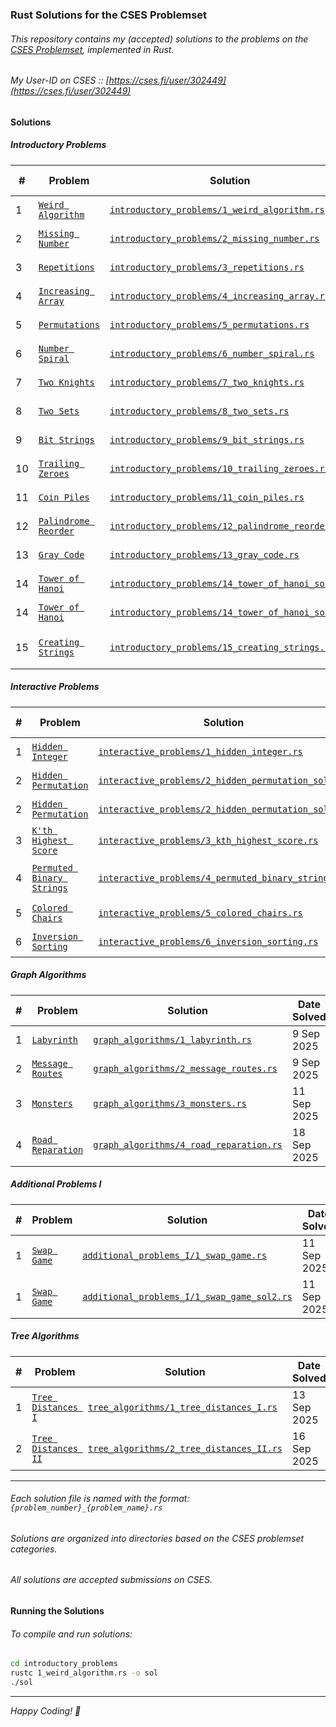 ### Rust Solutions for the CSES Problemset

###### This repository contains my (accepted) solutions to the problems on the [CSES Problemset](https://cses.fi/problemset/list), implemented in Rust.
###### My User-ID on CSES :: [https://cses.fi/user/302449](https://cses.fi/user/302449)

#### Solutions

##### Introductory Problems

| # | Problem | Solution | Date Solved | Hint/Solution |
|---|---|---|---|---|
| 1 | [`Weird Algorithm`](https://cses.fi/problemset/task/1068) | [`introductory_problems/1_weird_algorithm.rs`](./introductory_problems/1_weird_algorithm.rs) | 24 Jun 2025 | [`Hint/Explaination`](./introductory_problems/1_weird_algorithm_explanation.md) |
| 2 | [`Missing Number`](https://cses.fi/problemset/task/1083) | [`introductory_problems/2_missing_number.rs`](./introductory_problems/2_missing_number.rs) | 24 Jun 2025 | [`Hint/Explaination`](./introductory_problems/2_missing_number_explanation.md) |
| 3 | [`Repetitions`](https://cses.fi/problemset/task/1069) | [`introductory_problems/3_repetitions.rs`](./introductory_problems/3_repetitions.rs) | 24 Jun 2025 | [`Hint/Explaination`](./introductory_problems/3_repetitions_explanation.md) |
| 4 | [`Increasing Array`](https://cses.fi/problemset/task/1094) | [`introductory_problems/4_increasing_array.rs`](./introductory_problems/4_increasing_array.rs) | 27 Jun 2025 | [`Hint/Explaination`](./introductory_problems/4_increasing_array_explanation.md) |
| 5 | [`Permutations`](https://cses.fi/problemset/task/1070) | [`introductory_problems/5_permutations.rs`](./introductory_problems/5_permutations.rs) | 27 Jun 2025 | [`Hint/Explaination`](./introductory_problems/5_permutations_explanation.md) |
| 6 | [`Number Spiral`](https://cses.fi/problemset/task/1071) | [`introductory_problems/6_number_spiral.rs`](./introductory_problems/6_number_spiral.rs) | 27 Jun 2025 | [`Hint/Explaination`](./introductory_problems/6_number_spiral_explanation.md) |
| 7 | [`Two Knights`](https://cses.fi/problemset/task/1072) | [`introductory_problems/7_two_knights.rs`](./introductory_problems/7_two_knights.rs) | 9 Jul 2025 | [`Hint/Explaination`](./introductory_problems/7_two_knights_explanation.md) |
| 8 | [`Two Sets`](https://cses.fi/problemset/task/1092) | [`introductory_problems/8_two_sets.rs`](./introductory_problems/8_two_sets.rs) | 14 Jul 2025 | [`Hint/Explaination`](./introductory_problems/8_two_sets_explanation.md) |
| 9 | [`Bit Strings`](https://cses.fi/problemset/task/1617) | [`introductory_problems/9_bit_strings.rs`](./introductory_problems/9_bit_strings.rs) | 15 Jul 2025 | [`Hint/Explaination`](./introductory_problems/9_bit_strings_explanation.md) |
| 10 | [`Trailing Zeroes`](https://cses.fi/problemset/task/1618) | [`introductory_problems/10_trailing_zeroes.rs`](./introductory_problems/10_trailing_zeroes.rs) | 16 Jul 2025 | [`Hint/Explaination`](./introductory_problems/10_trailing_zeroes_explanation.md) |
| 11 | [`Coin Piles`](https://cses.fi/problemset/task/1754) | [`introductory_problems/11_coin_piles.rs`](./introductory_problems/11_coin_piles.rs) | 17 Jul 2025 | [`Hint/Explaination`](./introductory_problems/11_coin_piles_explanation.md) |
| 12 | [`Palindrome Reorder`](https://cses.fi/problemset/task/1755) | [`introductory_problems/12_palindrome_reorder.rs`](./introductory_problems/12_palindrome_reorder.rs) | 17 Jul 2025 | [`Hint/Explaination`](./introductory_problems/12_palindrome_reorder_explanation.md) |
| 13 | [`Gray Code`](https://cses.fi/problemset/task/2205) | [`introductory_problems/13_gray_code.rs`](./introductory_problems/13_gray_code.rs) | 18 Jul 2025 | [`Hint/Explaination`](./introductory_problems/13_gray_code_explanation.md) |
| 14 | [`Tower of Hanoi`](https://cses.fi/problemset/task/2165) | [`introductory_problems/14_tower_of_hanoi_sol1.rs`](./introductory_problems/14_tower_of_hanoi_sol1.rs) | 18 Jul 2025 | [`Hint/Explaination`](./introductory_problems/14_tower_of_hanoi_sol1_explanation.md) |
| 14 | [`Tower of Hanoi`](https://cses.fi/problemset/task/2165) | [`introductory_problems/14_tower_of_hanoi_sol2.rs`](./introductory_problems/14_tower_of_hanoi_sol2.rs) | 18 Jul 2025 | [`Hint/Explaination`](./introductory_problems/14_tower_of_hanoi_sol2_explanation.md) |
| 15 | [`Creating Strings`](https://cses.fi/problemset/task/1622) | [`introductory_problems/15_creating_strings.rs`](./introductory_problems/15_creating_strings.rs) | 11 Sep 2025 | [`Hint/Explaination`](./introductory_problems/15_creating_strings_explanation.md) |

##### Interactive Problems

| # | Problem | Solution | Date Solved | Hint/Solution |
|---|---|---|---|---|
| 1 | [`Hidden Integer`](https://cses.fi/problemset/task/3112) | [`interactive_problems/1_hidden_integer.rs`](./interactive_problems/1_hidden_integer.rs) | 21 Jul 2025 | [`Hint/Explaination`](./interactive_problems/1_hidden_integer_explanation.md) |
| 2 | [`Hidden Permutation`](https://cses.fi/problemset/task/3139) | [`interactive_problems/2_hidden_permutation_sol1.rs`](./interactive_problems/2_hidden_permutation_sol1.rs) | 23 Jul 2025 | [`Hint/Explaination`](./interactive_problems/2_hidden_permutation_sol1_explanation.md) |
| 2 | [`Hidden Permutation`](https://cses.fi/problemset/task/3139) | [`interactive_problems/2_hidden_permutation_sol2.rs`](./interactive_problems/2_hidden_permutation_sol2.rs) | 23 Jul 2025 | [`Hint/Explaination`](./interactive_problems/2_hidden_permutation_sol2_explanation.md) |
| 3 | [`K'th Highest Score`](https://cses.fi/problemset/task/3305) | [`interactive_problems/3_kth_highest_score.rs`](./interactive_problems/3_kth_highest_score.rs) | 2 Aug 2025 | [`Hint/Explaination`](./interactive_problems/3_kth_highest_score_explanation.md) |
| 4 | [`Permuted Binary Strings`](https://cses.fi/problemset/task/3228) | [`interactive_problems/4_permuted_binary_strings.rs`](./interactive_problems/4_permuted_binary_strings.rs) | 14 Aug 2025 | [`Hint/Explaination`](./interactive_problems/4_permuted_binary_strings_explanation.md) |
| 5 | [`Colored Chairs`](https://cses.fi/problemset/task/3273) | [`interactive_problems/5_colored_chairs.rs`](./interactive_problems/5_colored_chairs.rs) | 6 Sep 2025 | [`Hint/Explaination`](./interactive_problems/5_colored_chairs_explanation.md) |
| 6 | [`Inversion Sorting`](https://cses.fi/problemset/task/3140) | [`interactive_problems/6_inversion_sorting.rs`](./interactive_problems/6_inversion_sorting.rs) | 7 Sep 2025 | [`Hint/Explaination`](./interactive_problems/6_inversion_sorting_explanation.md) |

##### Graph Algorithms

| # | Problem | Solution | Date Solved | Hint/Solution |
|---|---|---|---|---|
| 1 | [`Labyrinth`](https://cses.fi/problemset/task/1193) | [`graph_algorithms/1_labyrinth.rs`](./graph_algorithms/1_labyrinth.rs) | 9 Sep 2025 | [`Hint/Explaination`](./graph_algorithms/1_labyrinth_explanation.md) |
| 2 | [`Message Routes`](https://cses.fi/problemset/task/1667) | [`graph_algorithms/2_message_routes.rs`](./graph_algorithms/2_message_routes.rs) | 9 Sep 2025 | [`Hint/Explaination`](./graph_algorithms/2_message_routes_explanation.md) |
| 3 | [`Monsters`](https://cses.fi/problemset/task/1194) | [`graph_algorithms/3_monsters.rs`](./graph_algorithms/3_monsters.rs) | 11 Sep 2025 | [`Hint/Explaination`](./graph_algorithms/3_monsters_explanation.md) |
| 4 | [`Road Reparation`](https://cses.fi/problemset/task/1675) | [`graph_algorithms/4_road_reparation.rs`](./graph_algorithms/4_road_reparation.rs) | 18 Sep 2025 | [`Hint/Explaination`](./graph_algorithms/4_road_reparation_explanation.md) |

##### Additional Problems I

| # | Problem | Solution | Date Solved | Hint/Solution |
|---|---|---|---|---|
| 1 | [`Swap Game`](https://cses.fi/problemset/task/1670) | [`additional_problems_I/1_swap_game.rs`](./additional_problems_I/1_swap_game.rs) | 11 Sep 2025 | [`Hint/Explaination`](./additional_problems_I/1_swap_game_explanation.md) |
| 1 | [`Swap Game`](https://cses.fi/problemset/task/1670) | [`additional_problems_I/1_swap_game_sol2.rs`](./additional_problems_I/1_swap_game_sol2.rs) | 11 Sep 2025 | [`Hint/Explaination`](./additional_problems_I/1_swap_game_sol2_explanation.md) |

##### Tree Algorithms

| # | Problem | Solution | Date Solved | Hint/Solution |
|---|---|---|---|---|
| 1 | [`Tree Distances I`](https://cses.fi/problemset/task/1132) | [`tree_algorithms/1_tree_distances_I.rs`](./tree_algorithms/1_tree_distances_I.rs) | 13 Sep 2025 | [`Hint/Explaination`](./tree_algorithms/1_tree_distances_I_explanation.md) |
| 2 | [`Tree Distances II`](https://cses.fi/problemset/task/1133) | [`tree_algorithms/2_tree_distances_II.rs`](./tree_algorithms/2_tree_distances_II.rs) | 16 Sep 2025 | [`Hint/Explaination`](./tree_algorithms/2_tree_distances_II_explanation.md) |

---

###### Each solution file is named with the format: `{problem_number}_{problem_name}.rs`
###### Solutions are organized into directories based on the CSES problemset categories.
###### All solutions are accepted submissions on CSES.

#### Running the Solutions

###### To compile and run solutions:

```bash
cd introductory_problems
rustc 1_weird_algorithm.rs -o sol
./sol
```

---

*Happy Coding! 🦀*